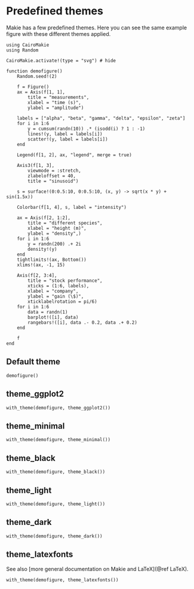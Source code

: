 # Predefined themes

Makie has a few predefined themes.
Here you can see the same example figure with these different themes applied.

```@example theme
using CairoMakie
using Random

CairoMakie.activate!(type = "svg") # hide

function demofigure()
    Random.seed!(2)

    f = Figure()
    ax = Axis(f[1, 1],
        title = "measurements",
        xlabel = "time (s)",
        ylabel = "amplitude")

    labels = ["alpha", "beta", "gamma", "delta", "epsilon", "zeta"]
    for i in 1:6
        y = cumsum(randn(10)) .* (isodd(i) ? 1 : -1)
        lines!(y, label = labels[i])
        scatter!(y, label = labels[i])
    end

    Legend(f[1, 2], ax, "legend", merge = true)

    Axis3(f[1, 3],
        viewmode = :stretch,
        zlabeloffset = 40,
        title = "sinusoid")

    s = surface!(0:0.5:10, 0:0.5:10, (x, y) -> sqrt(x * y) + sin(1.5x))

    Colorbar(f[1, 4], s, label = "intensity")

    ax = Axis(f[2, 1:2],
        title = "different species",
        xlabel = "height (m)",
        ylabel = "density",)
    for i in 1:6
        y = randn(200) .+ 2i
        density!(y)
    end
    tightlimits!(ax, Bottom())
    xlims!(ax, -1, 15)

    Axis(f[2, 3:4],
        title = "stock performance",
        xticks = (1:6, labels),
        xlabel = "company",
        ylabel = "gain (\$)",
        xticklabelrotation = pi/6)
    for i in 1:6
        data = randn(1)
        barplot!([i], data)
        rangebars!([i], data .- 0.2, data .+ 0.2)
    end

    f
end
```

## Default theme

```@figure theme
demofigure()
```

## theme_ggplot2

```@figure theme
with_theme(demofigure, theme_ggplot2())
```

## theme_minimal

```@figure theme
with_theme(demofigure, theme_minimal())
```

## theme_black

```@figure theme
with_theme(demofigure, theme_black())
```

## theme_light

```@figure theme
with_theme(demofigure, theme_light())
```

## theme_dark

```@figure theme
with_theme(demofigure, theme_dark())
```

## theme_latexfonts

See also [more general documentation on Makie and LaTeX](@ref LaTeX).

```@figure theme
with_theme(demofigure, theme_latexfonts())
```
